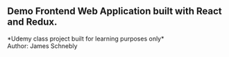 ## Demo Frontend Web Application built with React and Redux.   
\*Udemy class project built for learning purposes only\*    
Author: James Schnebly    
